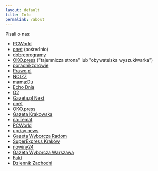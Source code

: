 ```yaml
---
layout: default
title: Info
permalink: /about
---
```


Pisali o nas:
* [PCWorld](https://www.pcworld.pl/news/Covid-sprawdz-terminy-i-rodzaje-szczepionek-wybierz-producenta,427045.html)
* [onet](https://www.onet.pl/styl-zycia/onetkobieta/turystyka-szczepionkowa-40-latkowie-zmieniaja-terminy-i-miejsce-szczepienia/pznbl0l,2b83378a) (pośrednio)
* [dobreprogramy](https://www.dobreprogramy.pl/nie-dziala-pacjent-gov-sprawdzamy-alternatywe,6633939409406560a)
* [OKO.press](https://oko.press/rejestracja-na-szczepienie-covid-wyscig-30-latkow/)  ("tajemnicza strona" lub "obywatelska wyszukiwarka")
* [poradnikzdrowie](https://www.poradnikzdrowie.pl/aktualnosci/zmiana-terminu-szczepienia-na-covid-19-jak-to-zrobic-mapa-wolnych-terminow-aa-NX2o-Zhkm-Yq3d.html)
* [Prawo.pl](https://www.prawo.pl/zdrowie/szczepienie-na-covid-19-jak-sie-zarejestrowac,506913.html)
* [NOIZZ](https://noizz.pl/zdrowie/powstala-wyszukiwarka-wolnych-terminow-na-szczepienia-w-polsce/ren6rfs)
* [mama:Du](https://mamadu.pl/152673,jak-szybko-zapisac-sie-na-szczepienie-przeciwko-covid-19-wolne-terminy)
* [Echo Dnia](https://echodnia.eu/swietokrzyskie/dostepne-terminy-szczepien-przeciwko-covid19-w-swietokrzyskiem-mozna-wybrac-rodzaj-szczepionki/ar/c14-15577195)
* [O2](https://www.o2.pl/informacje/wyszukiwarka-wolnych-terminow-na-szczepienia-przeciw-covid-19-w-polsce-do-wyboru-szczepionki-astrazeneca-johnson-johnson-moderna-i-pfizer-6635714778749632a)
* [Gazeta.pl Next](https://next.gazeta.pl/next/7,151003,27046639,stworzyl-wyszukiwarke-szczepien-moj-dostep-zostal-zablokowany.html)
* [onet](https://wiadomosci.onet.pl/kraj/wyszukiwarka-wolnych-terminow-szczepienia-przeciw-covid-19-chwilowo-nie-dziala/exh9en0)
* [OKO.press](https://oko.press/zaszczep-sie-w-majowke)
* [Gazeta Krakowska](https://gazetakrakowska.pl/czy-mozna-sobie-wybrac-szczepionke-przeciw-koronawirusowi-okazuje-sie-ze-to-mozliwe/ar/c1-15595329)
* [na:Temat](https://natemat.pl/351917,wyszukiwarka-wolnych-terminow-na-szczepienia-przeciw-covid-19)
* [PCWorld](https://www.pcworld.pl/news/Masz-18-29-lat-i-dostales-e-skierowanie-Zaszczep-sie-dzis,427190.html)
* [upday news](https://news.upday.com/pl/rozmawiamy-z-tworca-mapki-z-terminami-wolnych-szczepien-w-polsce/)
* [Gazeta Wyborcza Radom](https://radom.wyborcza.pl/radom/7,48201,27056534,koronawirus-punkt-szczepien-przeciwko-covid-19-na-idalinie.html)
* [SuperExpress Kraków](https://www.se.pl/krakow/koronawirus-jak-znalezc-wolny-termin-na-szczepienie-przeciwko-covid-19-w-malopolsce-zabieg-szybciej-o-nawet-miesiac-aa-YWun-uhj1-kn1C.html)
* [nowiny24](https://nowiny24.pl/wiemy-dlaczego-szczepionki-pfizer-nie-dotarly-we-czwartek-do-rzeszowskiego-medyka/ar/c1-15600145)
* [Gazeta Wyborcza Warszawa](https://warszawa.wyborcza.pl/warszawa/7,54420,27064343,chcesz-zmienic-termin-szczepienia-na-wczesniejszy-podpowiadamy.html)
* [Fakt](https://www.fakt.pl/pieniadze/koronawirus-jak-wybrac-szczepionke-na-covid-19-jak-przyspieszyc-szczepienie/ebcgm8j)
* [Dziennik Zachodni](https://dziennikzachodni.pl/szczepienia-w-woj-slaskim-tu-sa-wolne-terminy-na-szczepienia-przeciwko-covid19/ar/c14-15603293)
